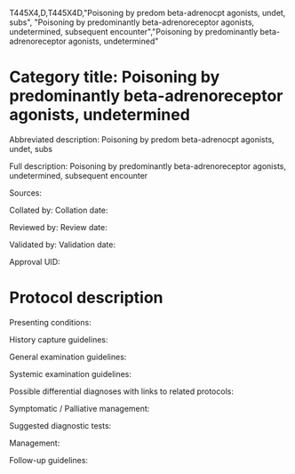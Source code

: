 T445X4,D,T445X4D,"Poisoning by predom beta-adrenocpt agonists, undet, subs", "Poisoning by predominantly beta-adrenoreceptor agonists, undetermined, subsequent encounter","Poisoning by predominantly beta-adrenoreceptor agonists, undetermined"
# Category title: Poisoning by predominantly beta-adrenoreceptor agonists, undetermined

Abbreviated description: Poisoning by predom beta-adrenocpt agonists, undet, subs

Full description: Poisoning by predominantly beta-adrenoreceptor agonists, undetermined, subsequent encounter

Sources:

Collated by:
Collation date:

Reviewed by:
Review date:

Validated by:
Validation date:

Approval UID:

# Protocol description

Presenting conditions:

History capture guidelines:

General examination guidelines:

Systemic examination guidelines:

Possible differential diagnoses with links to related protocols:

Symptomatic / Palliative management:

Suggested diagnostic tests:

Management:

Follow-up guidelines:
